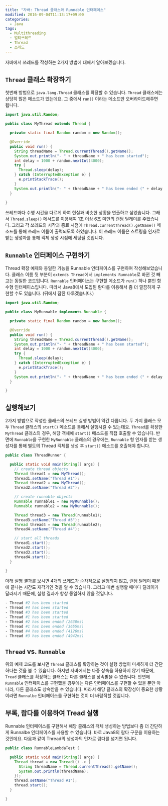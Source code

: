 ```yaml
---
title: "자바: Thread 클래스와 Runnable 인터페이스"
modified: 2016-09-04T11:13:17+09:00
categories: 
  - Java
tags:
  - Multithreading
  - 멀티쓰레드
  - Thread
  - 쓰레드
---
```


자바에서 쓰레드를 작성하는 2가지 방법에 대해서 알아보겠습니다.

## `Thread` 클래스 확장하기

첫번째 방법으로 `java.lang.Thread` 클래스를 확장할 수 있습니다.
`Thread` 클래스에는 상당히 많은 메소드가 있는데요.
그 중에서 `run()` 이라는 메소드만 오버라이드해주면 됩니다.

```java
import java.util.Random;

public class MyThread extends Thread {

  private static final Random random = new Random();

  @Override
  public void run() {
    String threadName = Thread.currentThread().getName();
    System.out.println("- " + threadName + " has been started");
    int delay = 1000 + random.nextInt(4000);
    try {
      Thread.sleep(delay);
    } catch (InterruptedException e) {
      e.printStackTrace();
    }
    System.out.println("- " + threadName + " has been ended (" + delay + "ms)");
  }

}
```


쓰레드마다 수행 시간을 다르게 하여 현실과 비슷한 상황을 연출하고 싶었습니다.
그래서 `Thread.sleep()` 메서드를 이용해여 1초 이상 6초 미만의 랜덤 딜레이를 주었습니다.
그리고 각 쓰레드의 시작과 종료 시점에 `Thread.currentThread().getName()` 메소드를 통해 쓰레드 이름이 출력되도록 하였습니다.
이 쓰레드 이름은 스트링을 인자로 받는 생성자를 통해 객체 생성 시점에 세팅될 것입니다.

## `Runnable` 인터페이스 구현하기

Thread 확장 예제와 동일한 기능을 Runnable 인터페이스를 구현하여 작성해보았습니다.
클래스 이름 뒷 부분이 `extends Thread`에서 `implements Runnable`로 바뀐 것 빼고는 동일한 코드입니다.
`Runnable` 인터페이스는 구현할 메소드가 `run()` 하나 뿐인 함수형 인터페이스입니다.
따라서 Java8에서 도입된 람다를 이용해서 좀 더 깔끔하게 구현할 수도 있습니다. (뒤에서 잠깐 다루겠습니다.)

```java
import java.util.Random;

public class MyRunnable implements Runnable {

  private static final Random random = new Random();

  @Override
  public void run() {
    String threadName = Thread.currentThread().getName();
    System.out.println("- " + threadName + " has been started");
    int delay = 1000 + random.nextInt(4000);
    try {
      Thread.sleep(delay);
    } catch (InterruptedException e) {
      e.printStackTrace();
    }
    System.out.println("- " + threadName + " has been ended (" + delay + "ms)");
  }

}
```

## 실행해보기

2가지 방법으로 작성한 클래스의 쓰레드 실행 방법이 약간 다릅니다.
두 가지 클래스 모두 `Thread` 클래스의 `start()` 메소드를 통해서 실행시킬 수 있는데요.
`Thread`를 확장한 `MyThread` 클래스의 경우, 해당 객체에 `start()` 메소드를 직접 호출할 수 있습니다.
반면에 `Runnable`을 구현한 `MyRunnable` 클래스의 경우에는, `Runnable` 형 인자를 받는 생성자를 통해 별도의 Thread 객체를 생성 후 `start()` 메소드를 호출해야 합니다.

```java
public class ThreadRunner {

  public static void main(String[] args) {
    // create thread objects
    Thread thread1 = new MyThread();
    thread1.setName("Thread #1");
    Thread thread2 = new MyThread();
    thread2.setName("Thread #2");

    // create runnable objects
    Runnable runnable1 = new MyRunnable();
    Runnable runnable2 = new MyRunnable();

    Thread thread3 = new Thread(runnable1);
    thread3.setName("Thread #3");
    Thread thread4 = new Thread(runnable2);
    thread4.setName("Thread #4");

    // start all threads
    thread1.start();
    thread2.start();
    thread3.start();
    thread4.start();
  }

}
```

아래 실행 결과를 보시면 4개의 쓰레드가 순차적으로 실행되지 않고, 랜덤 딜레이 때문에 끝나는 시간도 재각기인 것을 알 수 있습니다.
그리고 매번 실행할 때마다 딜레이가 달라지기 때문에, 실행 결과가 항상 동일하지 않을 것입니다.

```bash
- Thread #2 has been started
- Thread #4 has been started
- Thread #3 has been started
- Thread #1 has been started
- Thread #2 has been ended (2630ms)
- Thread #1 has been ended (3655ms)
- Thread #4 has been ended (4126ms)
- Thread #3 has been ended (4942ms)
```

## `Thread` vs. `Runnable`

위의 예제 코드를 보시면 `Thread` 클래스를 확장하는 것이 실행 방법이 미세하게 더 간단하다는 것을 볼 수 있습니다.
하지만 자바에서는 다중 상속을 하용하지 않기 때문에, `Tread` 클래스를 확장하는 클래스는 다른 클래스를 상속받을 수 없습니다.
반면에 `Runnable` 인터페이스를 구현했을 경우에는 다른 인터페이스를 구현할 수 있을 뿐만 아니라, 다른 클래스도 상속받을 수 있습니다.
따라서 해당 클래스의 확장성이 중요한 상황이라면 `Runnalbe` 인터페이스를 구현하는 것이 더 바람직할 것입니다.

## 부록, 람다를 이용하여 Tread 실행

Runnable 인터페이스를 구현해서 해당 클래스의 객체 생성하는 방법보다 좀 더 간단하게 Runnalbe 인터페이스를 사용할 수 있습니다.
바로 Java8의 람다 구문을 이용하는 것인데요.
다음과 같이 Thread의 생성자의 인자로 람다를 넘기면 됩니다.

```java
public class RunnableLambdaTest {

  public static void main(String[] args) {
    Thread thread = new Thread(() -> {
      String threadName = Thread.currentThread().getName();
      System.out.println(threadName);
    });
    thread.setName("Thread #1");
    thread.start();
  }

}
```